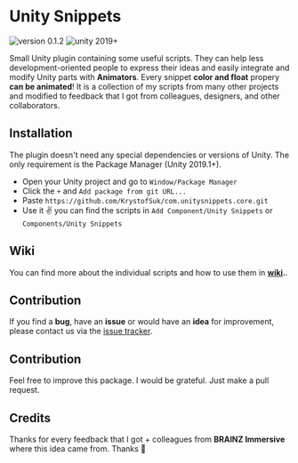 # Unity Snippets

<img src="https://img.shields.io/badge/version-0.1.2-red.svg?style=flat-square" alt="version 0.1.2"> <img src="https://img.shields.io/badge/supported-2019+-blue.svg?style=flat-square" alt="unity 2019+">

Small Unity plugin containing some useful scripts. They can help less development-oriented people to express their ideas and easily integrate and modify Unity parts with **Animators**. Every snippet **color and float** propery **can be animated**! It is a collection of my scripts from many other projects and modified to feedback that I got from colleagues, designers, and other collaborators.

## Installation

The plugin doesn't need any special dependencies or versions of Unity. The only requirement is the Package Manager (Unity 2019.1+).

* Open your Unity project and go to `Window/Package Manager`
* Click the `+` and `Add package from git URL...`
* Paste `https://github.com/KrystofSuk/com.unitysnippets.core.git`
* Use it :v: you can find the scripts in `Add Component/Unity Snippets` or `Components/Unity Snippets`

## Wiki

You can find more about the individual scripts and how to use them in **[wiki](https://github.com/KrystofSuk/com.unitysnippets.core/wiki).**.

## Contribution

If you find a **bug**, have an **issue** or would have an **idea** for improvement, please contact us via the [issue tracker](https://github.com/KrystofSuk/com.unitysnippets.core/issues).

## Contribution

Feel free to improve this package. I would be grateful. Just make a pull request.

## Credits

Thanks for every feedback that I got + colleagues from **BRAINZ Immersive** where this idea came from. Thanks :green_heart:
